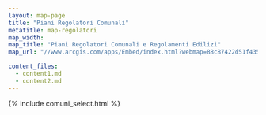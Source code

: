 ```yaml
---
layout: map-page
title: "Piani Regolatori Comunali"
metatitle: map-regolatori
map_width:
map_title: "Piani Regolatori Comunali e Regolamenti Edilizi"
map_url: "//www.arcgis.com/apps/Embed/index.html?webmap=88c87422d51f4352837f6c38b1be87be&extent=11.4456,42.4995,13.4739,43.4011&zoom=true&previewImage=false&scale=true&disable_scroll=true&theme=light"

content_files:
  - content1.md
  - content2.md
---
```


{% include comuni_select.html %}

